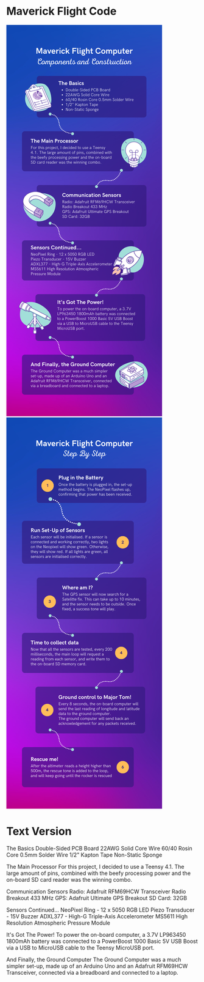 # Maverick Flight Code

<img src="https://github.com/MaddyKilmurray/Maverick_Flight_Code/blob/main/Computer%20Details.png?raw=true">

<img src="https://github.com/MaddyKilmurray/Maverick_Flight_Code/blob/main/Computer%20steps.png?raw=true">

# Text Version

The Basics
Double-Sided PCB Board
22AWG Solid Core Wire
60/40 Rosin Core 0.5mm Solder Wire
1/2" Kapton Tape
Non-Static Sponge

The Main Processor
For this project, I decided to use a Teensy 4.1. The large amount of pins, combined with the beefy processing power and the on-board SD card reader was the winning combo.

Communication Sensors
Radio: Adafruit RFM69HCW Transceiver Radio Breakout 433 MHz
GPS: Adafruit Ultimate GPS Breakout
SD Card: 32GB

Sensors Continued...
NeoPixel Ring - 12 x 5050 RGB LED
Piezo Transducer - 15V Buzzer
ADXL377 - High-G Triple-Axis Accelerometer
MS5611 High Resolution Atmospheric Pressure Module

It's Got The Power!
To power the on-board computer, a 3.7V LP963450 1800mAh battery was connected to a PowerBoost 1000 Basic 5V USB Boost via a USB to MicroUSB cable to the Teensy MicroUSB port.

And Finally, the Ground Computer
The Ground Computer was a much simpler set-up, made up of an Arduino Uno and an Adafruit RFM69HCW Transceiver, connected via a breadboard and connected to a laptop.
